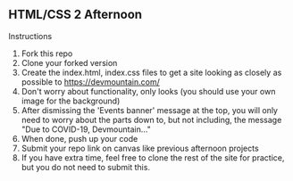 ## HTML/CSS 2 Afternoon

Instructions

1) Fork this repo
2) Clone your forked version
3) Create the index.html, index.css files to get a site looking as closely as possible to https://devmountain.com/
4) Don't worry about functionality, only looks (you should use your own image for the background)
5) After dismissing the 'Events banner' message at the top, you will only need to worry about the parts down to, but not including, the message "Due to COVID-19, Devmountain..."
6) When done, push up your code
7) Submit your repo link on canvas like previous afternoon projects
8) If you have extra time, feel free to clone the rest of the site for practice, but you do not need to submit this.
